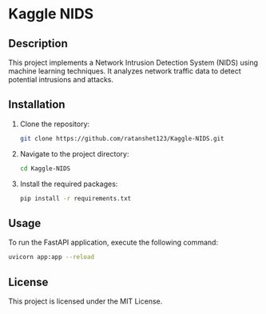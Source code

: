 ﻿# Kaggle NIDS

## Description
This project implements a Network Intrusion Detection System (NIDS) using machine learning techniques. It analyzes network traffic data to detect potential intrusions and attacks.

## Installation
1. Clone the repository:
   ```bash
   git clone https://github.com/ratanshet123/Kaggle-NIDS.git
   ```
2. Navigate to the project directory:
   ```bash
   cd Kaggle-NIDS
   ```
3. Install the required packages:
   ```bash
   pip install -r requirements.txt
   ```

## Usage
To run the FastAPI application, execute the following command:
```bash
uvicorn app:app --reload
```


## License
This project is licensed under the MIT License.
